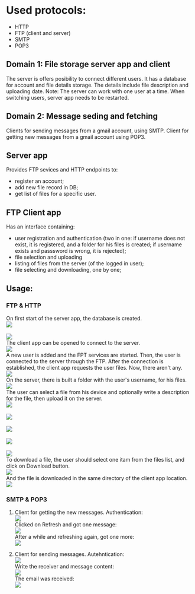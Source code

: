# Used protocols:
- HTTP
- FTP (client and server)
- SMTP
- POP3

## Domain 1: File storage server app and client
The server is offers posibility to connect different users. It has a database for account and file details storage. The details include file description and uploading date.
Note: The server can work with one user at a time. When switching users, server app needs to be restarted.

## Domain 2: Message seding and fetching
Clients for sending messages from a gmail account, using SMTP. Client for getting new messages from a gmail account using POP3.

## Server app
Provides FTP sevices and HTTP endpoints to: 
- register an account;
- add new file record in DB;
- get list of files for a specific user.

## FTP Client app
Has an interface containing:
- user registration and authentication (two in one: if username does not exist, it is registered, and a folder for his files is created; if username exists and passsword is wrong, it is rejected);
- file selection and uploading
- listing of files from the server (of the logged in user);
- file selecting and downloading, one by one;

## Usage:
### FTP & HTTP
On first start of the server app, the database is created.
<br/><image src="/examples/1.png"><br/>
<br/><image src="/examples/2.png"><br/>
The client app can be opened to connect to the server.
<br/><image src="/examples/3.png"><br/>
A new user is added and the FPT services are started. Then, the user is connected to the server through the FTP. After the connection is established, the client app requests the user files. Now, there aren't any.
<br/><image src="/examples/4.png"><br/>
On the server, there is built a folder with the user's username, for his files.
<br/><image src="/examples/5.png"><br/>
The user can select a file from his device and optionally write a description for the file, then upload it on the server.
<br/><image src="/examples/6.png"><br/>
<br/><image src="/examples/7.png"><br/>
<br/><image src="/examples/8.png"><br/>
<br/><image src="/examples/9.png"><br/>
<br/><image src="/examples/12.png"><br/>
To download a file, the user should select one itam from the files list, and click on Download button.
<br/><image src="/examples/10.png"><br/>
And the file is downloaded in the same directory of the client app location.
<br/><image src="/examples/11.png"><br/>

### SMTP & POP3
1. Client for getting the new messages.
Authentication:
<br/><image src="/examples/15.png"><br/>
Clicked on Refresh and got one message:
<br/><image src="/examples/13.png"><br/>
After a while and refreshing again, got one more:
<br/><image src="/examples/14.png"><br/>

2. Client for sending messages.
Autehntication:
<br/><image src="/examples/15.png"><br/>
Write the receiver and message content:
<br/><image src="/examples/16.png"><br/>
The email was received:
<br/><image src="/examples/17.png"><br/>
